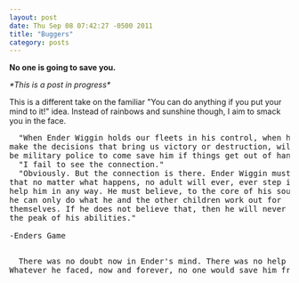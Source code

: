 ```yaml
---
layout: post
date: Thu Sep 08 07:42:27 -0500 2011
title: "Buggers"
category: posts
---
```


**No one is going to save you.**

*\*This is a post in progress\**

This is a different take on the familiar "You can do anything if
you put your mind to it!" idea. Instead of rainbows and sunshine though,
I aim to smack you in the face.

<pre>
  "When Ender Wiggin holds our fleets in his control, when he must 
make the decisions that bring us victory or destruction, will there 
be military police to come save him if things get out of hand?
  "I fail to see the connection."
  "Obviously. But the connection is there. Ender Wiggin must believe
that no matter what happens, no adult will ever, ever step in to 
help him in any way. He must believe, to the core of his soul, that 
he can only do what he and the other children work out for 
themselves. If he does not believe that, then he will never reach 
the peak of his abilities."

<div class='source'>-Enders Game</div>
</pre>


<pre>
  There was no doubt now in Ender's mind. There was no help for him.
Whatever he faced, now and forever, no one would save him from it. 
</pre>
